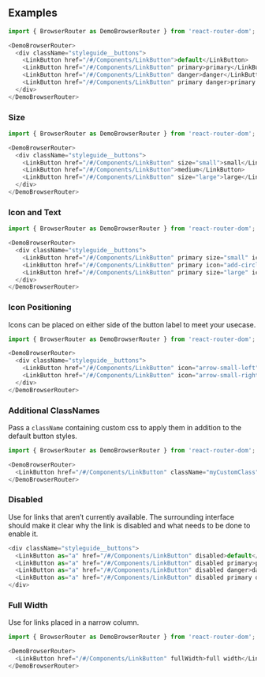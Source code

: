 ## Examples

```js
import { BrowserRouter as DemoBrowserRouter } from 'react-router-dom';

<DemoBrowserRouter>
  <div className="styleguide__buttons">
    <LinkButton href="/#/Components/LinkButton">default</LinkButton>
    <LinkButton href="/#/Components/LinkButton" primary>primary</LinkButton>
    <LinkButton href="/#/Components/LinkButton" danger>danger</LinkButton>
    <LinkButton href="/#/Components/LinkButton" primary danger>primary danger</LinkButton>
  </div>
</DemoBrowserRouter>
```

### Size

```js
import { BrowserRouter as DemoBrowserRouter } from 'react-router-dom';

<DemoBrowserRouter>
  <div className="styleguide__buttons">
    <LinkButton href="/#/Components/LinkButton" size="small">small</LinkButton>
    <LinkButton href="/#/Components/LinkButton">medium</LinkButton>
    <LinkButton href="/#/Components/LinkButton" size="large">large</LinkButton>
  </div>
</DemoBrowserRouter>
```

### Icon and Text

```js
import { BrowserRouter as DemoBrowserRouter } from 'react-router-dom';

<DemoBrowserRouter>
  <div className="styleguide__buttons">
    <LinkButton href="/#/Components/LinkButton" primary size="small" icon="add-circle">small</LinkButton>
    <LinkButton href="/#/Components/LinkButton" primary icon="add-circle">medium</LinkButton>
    <LinkButton href="/#/Components/LinkButton" primary size="large" icon="add-circle">large</LinkButton>
  </div>
</DemoBrowserRouter>
```

### Icon Positioning

Icons can be placed on either side of the button label to meet your usecase.

```js
import { BrowserRouter as DemoBrowserRouter } from 'react-router-dom';

<DemoBrowserRouter>
  <div className="styleguide__buttons">
    <LinkButton href="/#/Components/LinkButton" icon="arrow-small-left">prev</LinkButton>
    <LinkButton href="/#/Components/LinkButton" icon="arrow-small-right" iconAfterText>next</LinkButton>
  </div>
</DemoBrowserRouter>
```

### Additional ClassNames

Pass a `className` containing custom css to apply them in addition to the default button styles.

```js
import { BrowserRouter as DemoBrowserRouter } from 'react-router-dom';

<DemoBrowserRouter>
  <LinkButton href="/#/Components/LinkButton" className="myCustomClass">my button</LinkButton>
</DemoBrowserRouter>
```

### Disabled

Use for links that aren’t currently available. The surrounding interface should make it clear why the link is disabled and what needs to be done to enable it.

```js
<div className="styleguide__buttons">
  <LinkButton as="a" href="/#/Components/LinkButton" disabled>default</LinkButton>
  <LinkButton as="a" href="/#/Components/LinkButton" disabled primary>primary</LinkButton>
  <LinkButton as="a" href="/#/Components/LinkButton" disabled danger>danger</LinkButton>
  <LinkButton as="a" href="/#/Components/LinkButton" disabled primary danger>primary danger</LinkButton>
</div>
```

### Full Width

Use for links placed in a narrow column.

```js
import { BrowserRouter as DemoBrowserRouter } from 'react-router-dom';

<DemoBrowserRouter>
  <LinkButton href="/#/Components/LinkButton" fullWidth>full width</LinkButton>
</DemoBrowserRouter>

```
